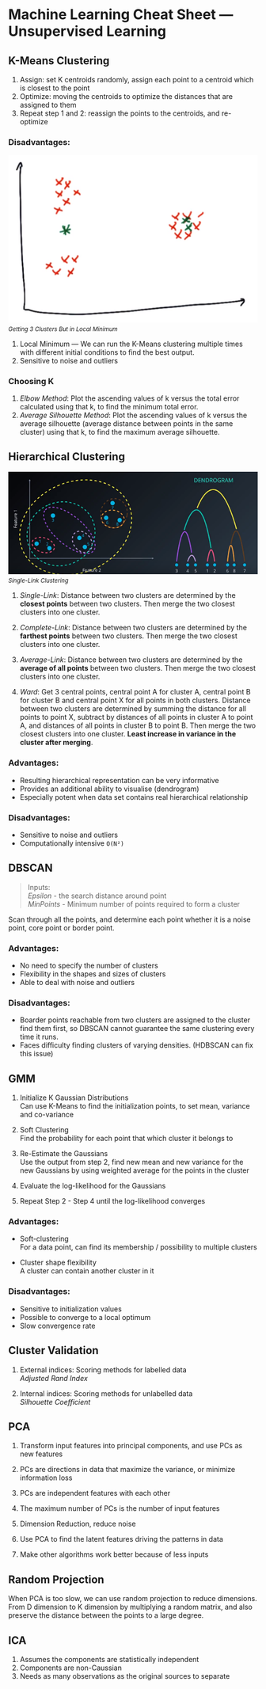# Machine Learning Cheat Sheet — Unsupervised Learning

## K-Means Clustering
1. Assign: set K centroids randomly, assign each point to a centroid which is closest to the point <br />
2. Optimize: moving the centroids to optimize the distances that are assigned to them <br />
3. Repeat step 1 and 2: reassign the points to the centroids, and re-optimize <br />

### Disadvantages:
![alt text](k_means.png) <br />
<small>*Getting 3 Clusters But in Local Minimum*</small>

1. Local Minimum — We can run the K-Means clustering multiple times with different initial conditions to find the best output. <br />
2. Sensitive to noise and outliers <br />

### Choosing K
1. _Elbow Method_: Plot the ascending values of k versus the total error calculated using that k, to find the minimum total error. <br />
2. _Average Silhouette Method_: Plot the ascending values of k versus the average silhouette (average distance between points in the same cluster) using that k, to find the maximum average silhouette. <br />

## Hierarchical Clustering
![alt text](single_link.png) <br />
<small>*Single-Link Clustering*</small>

1. _Single-Link_: Distance between two clusters are determined by the **closest points** between two clusters. Then merge the two closest clusters into one cluster.

2. _Complete-Link_: Distance between two clusters are determined by the **farthest points** between two clusters. Then merge the two closest clusters into one cluster.

3. _Average-Link_: Distance between two clusters are determined by the **average of all points** between two clusters. Then merge the two closest clusters into one cluster.

4. _Ward_: Get 3 central points, central point A for cluster A, central point B for cluster B and central point X for all points in both clusters. Distance between two clusters are determined by summing the distance for all points to point X, subtract by distances of all points in cluster A to point A, and distances of all points in cluster B to point B. Then merge the two closest clusters into one cluster. **Least increase in variance in the cluster after merging**.

### Advantages:
* Resulting hierarchical representation can be very informative <br />
* Provides an additional ability to visualise (dendrogram) <br />
* Especially potent when data set contains real hierarchical relationship

### Disadvantages:
* Sensitive to noise and outliers <br />
* Computationally intensive `O(N²)` <br />

## DBSCAN
> Inputs: <br />
> _Epsilon_ - the search distance around point <br />
> _MinPoints_ - Minimum number of points required to form a cluster <br />

Scan through all the points, and determine each point whether it is a noise point, core point or border point.

### Advantages:
* No need to specify the number of clusters <br />
* Flexibility in the shapes and sizes of clusters <br />
* Able to deal with noise and outliers <br />

### Disadvantages:
* Boarder points reachable from two clusters are assigned to the cluster find them first, so DBSCAN cannot guarantee the same clustering every time it runs. <br />
* Faces difficulty finding clusters of varying densities. (HDBSCAN can fix this issue) <br />

## GMM
1. Initialize K Gaussian Distributions <br />
Can use K-Means to find the initialization points, to set mean, variance and co-variance

2. Soft Clustering <br />
Find the probability for each point that which cluster it belongs to

3. Re-Estimate the Gaussians <br />
Use the output from step 2, find new mean and new variance for the new Gaussians by using weighted average for the points in the cluster

4. Evaluate the log-likelihood for the Gaussians

5. Repeat Step 2 - Step 4 until the log-likelihood converges 

### Advantages:
* Soft-clustering <br />
For a data point, can find its membership / possibility to multiple clusters

* Cluster shape flexibility <br />
A cluster can contain another cluster in it <br />

### Disadvantages:
* Sensitive to initialization values <br />
* Possible to converge to a local optimum <br />
* Slow convergence rate <br />

## Cluster Validation
1. External indices: Scoring methods for labelled data <br />
_Adjusted Rand Index_

2. Internal indices: Scoring methods for unlabelled data <br />
_Silhouette Coefficient_

## PCA
1. Transform input features into principal components, and use PCs as new features

2. PCs are directions in data that maximize the variance, or minimize information loss

3. PCs are independent features with each other

4. The maximum number of PCs is the number of input features 

5. Dimension Reduction, reduce noise

6. Use PCA to find the latent features driving the patterns in data

7. Make other algorithms work better because of less inputs 

## Random Projection
When PCA is too slow, we can use random projection to reduce dimensions. From D dimension to K dimension by multiplying a random matrix, and also preserve the distance between the points to a large degree.

## ICA
1. Assumes the components are statistically independent <br />
2. Components are non-Caussian <br />
3. Needs as many observations as the original sources to separate <br />